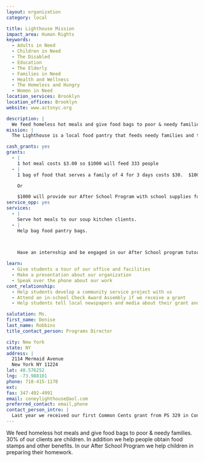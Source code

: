 ```yaml
---
layout: organization
category: local

title: Lighthouse Mission
impact_area: Human Rights
keywords: 
  - Adults in Need
  - Children in Need
  - The Disabled
  - Education
  - The Elderly
  - Families in Need
  - Health and Wellness
  - The Homeless and Hungry
  - Women in Need
location_services: Brooklyn
location_offices: Brooklyn
website: www.actsnyc.org

description: |
  We feed homeless hot meals and give food bags to poor & needy families.  30% of our clients are children.  In addition we help people obtain food stamps and other benefits. In our After School Program we help children in preparing their homework.
mission: |
  The Lighthouse is a local food pantry that feeds needy families and the elderly.

cash_grants: yes
grants: 
  - |
    1 hot meal costs $3.00 so $1000 will feed 333 people
  - |
    1 bag of food that serves a family of 4 for 3 days costs $30.  $1000 will provide 400 meals.

    Or

    $1000 will provide our After School Program with school supplies for the whole semester.
service_opp: yes
services: 
  - |
    Serve hot meals to our soup kitchen clients.
  - |
    Help bag food pantry bags.

    

    Have an internship and be engaged in our After School program tutoring children.

learn: 
  - Give students a tour of our office and facilities
  - Make a presentation about our organization
  - Speak over the phone about our work
cont_relationship: 
  - Help students develop a community service project with us
  - Attend an in-school Check Award Assembly if we receive a grant
  - Help students tell local newspapers and media about their grant and/or project with us

salutation: Ms.
first_name: Denise
last_name: Robbins
title_contact_person: Programs Director

city: New York
state: NY
address: |
  2114 Mermaid Avenue  
  New York NY 11224
lat: 40.576252
lng: -73.988101
phone: 718-415-1170
ext: 
fax: 347-492-4991
email: coneylighthouse@aol.com
preferred_contact: email,phone
contact_person_intro: |
  Last year we received our first Common Cents grant from PS 329 in Coney Island.  We have been serving this impoverished community for 6 years and we are the largest food provider in Coney Island.  Over 40% of Coney Island lives below the Federal poverty level.
---
```

We feed homeless hot meals and give food bags to poor & needy families.  30% of our clients are children.  In addition we help people obtain food stamps and other benefits. In our After School Program we help children in preparing their homework.